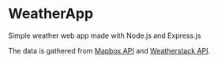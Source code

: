 # WeatherApp
Simple weather web app made with Node.js and Express.js

The data is gathered from <a href='https://www.mapbox.com/'>Mapbox API</a> and <a href='https://weatherstack.com/'>Weatherstack API</a>.
